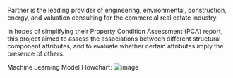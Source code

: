 Partner is the leading provider of engineering, environmental, construction, energy, and valuation consulting for the commercial real estate industry.

In hopes of simplifying their Property Condition Assessment (PCA) report, this project aimed to assess the associations between different structural component attributes, and to evaluate whether certain attributes imply the presence of others.

Machine Learning Model Flowchart: 
![image](https://github.com/user-attachments/assets/23b54239-205f-453a-b61b-72f0e5324eed)



